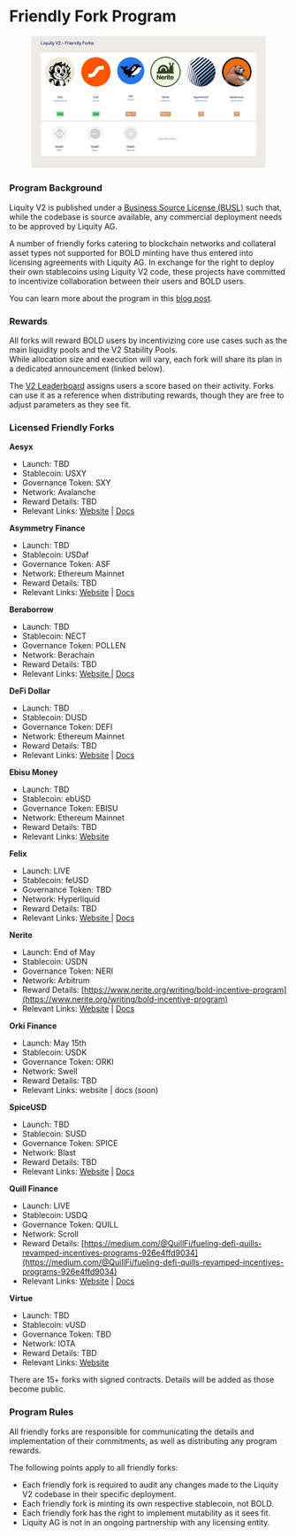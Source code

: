# Friendly Fork Program

<figure><img src="../.gitbook/assets/forks_0514.png" alt=""><figcaption></figcaption></figure>

### Program Background

Liquity V2 is published under a [Business Source License (BUSL)](https://github.com/liquity/bold/blob/main/contracts/LICENSE) such that, while the codebase is source available, any commercial deployment needs to be approved by Liquity AG.&#x20;

A number of friendly forks catering to blockchain networks and collateral asset types not supported for BOLD minting have thus entered into licensing agreements with Liquity AG. In exchange for the right to deploy their own stablecoins using Liquity V2 code, these projects have committed to incentivize collaboration between their users and BOLD users.&#x20;

You can learn more about the program in this [blog post](https://www.liquity.org/blog/bootstrapping-liquity-v2).

### Rewards

All forks will reward BOLD users by incentivizing core use cases such as the main liquidity pools and the V2 Stability Pools.\
While allocation size and execution will vary, each fork will share its plan in a dedicated announcement (linked below).

The [V2 Leaderboard](https://dune.com/liquity/v2-leaderboard) assigns users a score based on their activity. Forks can use it as a reference when distributing rewards, though they are free to adjust parameters as they see fit.

### Licensed Friendly Forks

**Aesyx**

* Launch: TBD
* Stablecoin: USXY
* Governance Token: SXY
* Network: Avalanche
* Reward Details: TBD
* Relevant Links:  [Website](https://aesyx.fi/) | [Docs](http://docs.aesyx.fi)

**Asymmetry Finance**

* Launch: TBD
* Stablecoin: USDaf
* Governance Token: ASF
* Network: Ethereum Mainnet
* Reward Details: TBD
* Relevant Links: [Website](https://www.asymmetry.finance/) | [Docs](https://docs.asymmetry.finance/)

**Beraborrow**

* Launch: TBD
* Stablecoin: NECT
* Governance Token: POLLEN
* Network: Berachain
* Reward Details: TBD
* Relevant Links: [Website ](https://www.beraborrow.com/)| [Docs](https://beraborrow.gitbook.io/docs)

**DeFi Dollar**

* Launch: TBD
* Stablecoin: DUSD
* Governance Token: DEFI
* Network: Ethereum Mainnet
* Reward Details: TBD
* Relevant Links: [Website](https://defidollar.io/) | [Docs](https://docs.defidollar.io/)

**Ebisu Money**

* Launch: TBD
* Stablecoin: ebUSD
* Governance Token: EBISU
* Network: Ethereum Mainnet
* Reward Details: TBD
* Relevant Links:  [Website](https://ebisu.money/)

**Felix**

* Launch: LIVE
* Stablecoin: feUSD
* Governance Token: TBD
* Network: Hyperliquid
* Reward Details: TBD
* Relevant Links: [Website ](https://usefelix.xyz/)| [Docs](https://usefelix.gitbook.io/felix-docs)

**Nerite**

* Launch: End of May
* Stablecoin: USDN
* Governance Token: NERI
* Network: Arbitrum
* Reward Details: [https://www.nerite.org/writing/bold-incentive-program](https://www.nerite.org/writing/bold-incentive-program)
* Relevant Links: [Website](https://www.nerite.org/) | [Docs](https://github.com/NeriteOrg/nerite/blob/main/README.md)

**Orki Finance**&#x20;

* Launch: May 15th
* Stablecoin: USDK
* Governance Token: ORKI
* Network: Swell&#x20;
* Reward Details: TBD
* Relevant Links: website | docs (soon)

**SpiceUSD**

* Launch: TBD
* Stablecoin: SUSD
* Governance Token: SPICE
* Network: Blast
* Reward Details: TBD
* Relevant Links:  [Website](https://spiceusd.xyz/) | [Docs](http://docs.spiceusd.xyz)

**Quill Finance**

* Launch: LIVE
* Stablecoin: USDQ
* Governance Token: QUILL
* Network: Scroll
* Reward Details: [https://medium.com/@QuillFi/fueling-defi-quills-revamped-incentives-programs-926e4ffd9034](https://medium.com/@QuillFi/fueling-defi-quills-revamped-incentives-programs-926e4ffd9034)
* Relevant Links: [Website](https://www.quill.finance/) | [Docs](https://quill-finance.gitbook.io/faq)

**Virtue**

* Launch: TBD
* Stablecoin: vUSD
* Governance Token: TBD
* Network: IOTA
* Reward Details: TBD
* Relevant Links: [Website](https://virtue.money/)

There are 15+ forks with signed contracts. Details will be added as those become public.

### Program Rules

All friendly forks are responsible for communicating the details and implementation of their commitments, as well as distributing any program rewards.

The following points apply to all friendly forks:

* Each friendly fork is required to audit any changes made to the Liquity V2 codebase in their specific deployment.&#x20;
* Each friendly fork is minting its own respective stablecoin, not BOLD.&#x20;
* Each friendly fork has the right to implement mutability as it sees fit.
* Liquity AG is not in an ongoing partnership with any licensing entity.&#x20;

